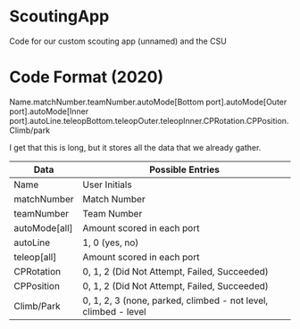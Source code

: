 # ScoutingApp
Code for our custom scouting app (unnamed) and the CSU
# Code Format (2020)
Name.matchNumber.teamNumber.autoMode[Bottom port].autoMode[Outer port].autoMode[Inner port].autoLine.teleopBottom.teleopOuter.teleopInner.CPRotation.CPPosition.Climb/park

I get that this is long, but it stores all the data that we already gather.

Data | Possible Entries
-----|-----------------
Name | User Initials
matchNumber | Match Number
teamNumber | Team Number
autoMode[all] | Amount scored in each port
autoLine | 1, 0 (yes, no)
teleop[all] | Amount scored in each port
CPRotation | 0, 1, 2 (Did Not Attempt, Failed, Succeeded)
CPPosition | 0, 1, 2 (Did Not Attempt, Failed, Succeeded)
Climb/Park | 0, 1, 2, 3 (none, parked, climbed - not level, climbed - level

